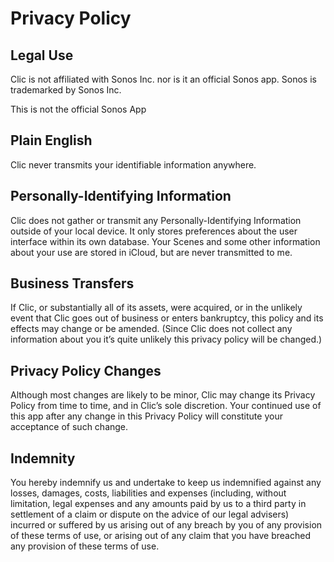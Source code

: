# Privacy Policy

## Legal Use

Clic is not affiliated with Sonos Inc. nor is it an official Sonos app. Sonos is trademarked by Sonos Inc.

This is not the official Sonos App


## Plain English

Clic never transmits your identifiable information anywhere.

## Personally-Identifying Information

Clic does not gather or transmit any Personally-Identifying Information outside of your local device. It only stores preferences about the user interface within its own database. Your Scenes and some other information about your use are stored in iCloud, but are never transmitted to me.

## Business Transfers

If Clic, or substantially all of its assets, were acquired, or in the unlikely event that Clic goes out of business or enters bankruptcy, this policy and its effects may change or be amended. (Since Clic does not collect any information about you it’s quite unlikely this privacy policy will be changed.)

## Privacy Policy Changes

Although most changes are likely to be minor, Clic may change its Privacy Policy from time to time, and in Clic’s sole discretion. Your continued use of this app after any change in this Privacy Policy will constitute your acceptance of such change.

## Indemnity

You hereby indemnify us and undertake to keep us indemnified against any losses, damages, costs, liabilities and expenses (including, without limitation, legal expenses and any amounts paid by us to a third party in settlement of a claim or dispute on the advice of our legal advisers) incurred or suffered by us arising out of any breach by you of any provision of these terms of use, or arising out of any claim that you have breached any provision of these terms of use.